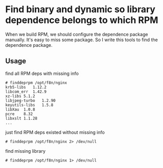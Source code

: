 # Find binary and dynamic so library dependence belongs to which RPM

When we build RPM, we should configure the dependence package manually. It's easy to miss some package. So I write this tools to find the dependence package.

## Usage

find all RPM deps with missing info

	# finddeprpm /opt/f8n/nginx 
	krb5-libs	1.12.2
	libcom_err	1.42.9
	xz-libs	5.1.2
	libjpeg-turbo	1.2.90
	keyutils-libs	1.5.8
	libXau	1.0.8
	pcre	8.32
	libxslt	1.1.28
	...

just find RPM deps existed without missing info

	# finddeprpm /opt/f8n/nginx 2> /dev/null

find missing library

	# finddeprpm /opt/f8n/nginx 1> /dev/null